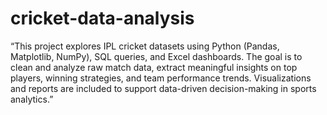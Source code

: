 # cricket-data-analysis
“This project explores IPL cricket datasets using Python (Pandas, Matplotlib, NumPy), SQL queries, and Excel dashboards. The goal is to clean and analyze raw match data, extract meaningful insights on top players, winning strategies, and team performance trends. Visualizations and reports are included to support data-driven decision-making in sports analytics.”
